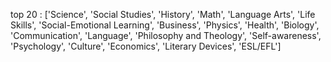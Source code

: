 top 20 : ['Science', 'Social Studies', 'History', 'Math', 'Language Arts', 'Life Skills', 'Social-Emotional Learning', 'Business', 'Physics', 'Health', 'Biology', 'Communication', 'Language', 'Philosophy and Theology', 'Self-awareness', 'Psychology', 'Culture', 'Economics', 'Literary Devices', 'ESL/EFL']
